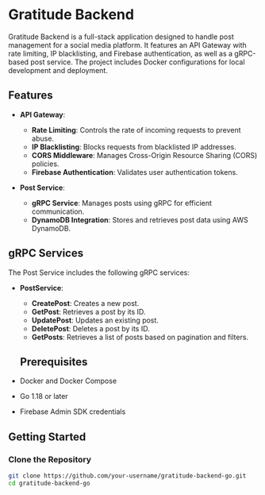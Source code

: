 # Gratitude Backend

Gratitude Backend is a full-stack application designed to handle post management for a social media platform. It features an API Gateway with rate limiting, IP blacklisting, and Firebase authentication, as well as a gRPC-based post service. The project includes Docker configurations for local development and deployment.

## Features

- **API Gateway**:
  - **Rate Limiting**: Controls the rate of incoming requests to prevent abuse.
  - **IP Blacklisting**: Blocks requests from blacklisted IP addresses.
  - **CORS Middleware**: Manages Cross-Origin Resource Sharing (CORS) policies.
  - **Firebase Authentication**: Validates user authentication tokens.

- **Post Service**:
  - **gRPC Service**: Manages posts using gRPC for efficient communication.
  - **DynamoDB Integration**: Stores and retrieves post data using AWS DynamoDB.

## gRPC Services

The Post Service includes the following gRPC services:

- **PostService**:
  - **CreatePost**: Creates a new post.
  - **GetPost**: Retrieves a post by its ID.
  - **UpdatePost**: Updates an existing post.
  - **DeletePost**: Deletes a post by its ID.
  - **GetPosts**: Retrieves a list of posts based on pagination and filters.

  ## Prerequisites

- Docker and Docker Compose
- Go 1.18 or later
- Firebase Admin SDK credentials

## Getting Started

### Clone the Repository

```bash
git clone https://github.com/your-username/gratitude-backend-go.git
cd gratitude-backend-go

